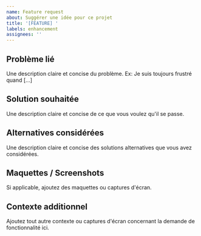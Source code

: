 ```yaml
---
name: Feature request
about: Suggérer une idée pour ce projet
title: '[FEATURE] '
labels: enhancement
assignees: ''
---
```


## Problème lié

Une description claire et concise du problème. Ex: Je suis toujours frustré quand [...]

## Solution souhaitée

Une description claire et concise de ce que vous voulez qu'il se passe.

## Alternatives considérées

Une description claire et concise des solutions alternatives que vous avez considérées.

## Maquettes / Screenshots

Si applicable, ajoutez des maquettes ou captures d'écran.

## Contexte additionnel

Ajoutez tout autre contexte ou captures d'écran concernant la demande de fonctionnalité ici.
